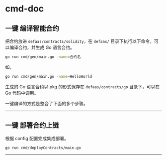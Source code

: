 # cmd-doc


## 一键 编译智能合约

把合约放进 `defaas/contracts/solidity`，在 `defaas/` 目录下执行以下命令，可以编译合约，并生成 Go 语言合约。

```bash
go run cmd/gen/main.go -name=合约名
```

如，
```bash
go run cmd/gen/main.go -name=HelloWorld
```

生成的 Go 语言合约以 pkg 的形式保存在 `defaas/contracts/go` 目录下，可以在 Go 代码中调用。

一键编译的方式是整合了下面的多个步骤。


-----------

## 一键 部署合约上链

根据 config 配置完成集成部署。

```bash
go run cmd/deployContracts/main.go
```

--------
